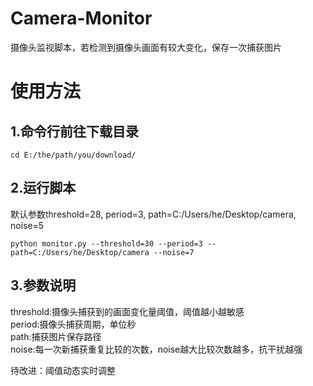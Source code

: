 # Camera-Monitor
摄像头监视脚本，若检测到摄像头画面有较大变化，保存一次捕获图片
# 使用方法
## 1.命令行前往下载目录  
```
cd E:/the/path/you/download/
```
## 2.运行脚本  
默认参数threshold=28, period=3, path=C:/Users/he/Desktop/camera, noise=5
```
python monitor.py --threshold=30 --period=3 --path=C:/Users/he/Desktop/camera --noise=7
```
## 3.参数说明  
threshold:摄像头捕获到的画面变化量阈值，阈值越小越敏感  
period:摄像头捕获周期，单位秒  
path:捕获图片保存路径  
noise:每一次新捕获重复比较的次数，noise越大比较次数越多，抗干扰越强

待改进：阈值动态实时调整
